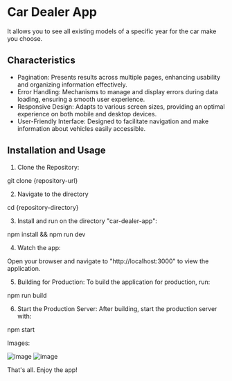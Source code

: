 # Car Dealer App

It allows you to see all existing models of a specific year for the car make you choose.

## Characteristics

- Pagination: Presents results across multiple pages, enhancing usability and organizing information effectively.
- Error Handling: Mechanisms to manage and display errors during data loading, ensuring a smooth user experience.
- Responsive Design: Adapts to various screen sizes, providing an optimal experience on both mobile and desktop devices.
- User-Friendly Interface: Designed to facilitate navigation and make information about vehicles easily accessible.

## Installation and Usage

1. Clone the Repository:

git clone {repository-url}

2. Navigate to the directory

cd {repository-directory}

3. Install and run on the directory "car-dealer-app":

npm install && npm run dev

4. Watch the app:

Open your browser and navigate to "http://localhost:3000" to view the application.

5. Building for Production: To build the application for production, run:

npm run build

6. Start the Production Server: After building, start the production server with:

npm start



Images:

![image](https://github.com/user-attachments/assets/ef873105-7914-4193-8d48-819c6b9c8d19)
![image](https://github.com/user-attachments/assets/7894b94d-117f-4bb8-a80e-96255925f6c1)


That's all. Enjoy the app!
